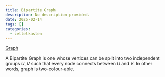 ```yaml
---
title: Bipartite Graph
description: No description provided.
date: 2025-02-14
tags: []
categories:
  - zettelkasten
---
```


[Graph](Graph.md)

A Bipartite Graph is one whose vertices can be split into two independent groups $U,V$ such that every node connects between $U$ and $V$. In other words, graph is two-colour-able.

